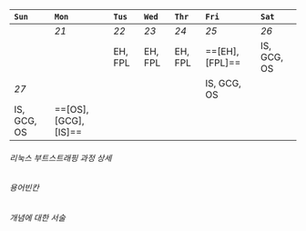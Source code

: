 
| `Sun`       | `Mon`                 | `Tus`   | `Wed`   | `Thr`   | `Fri`           | `Sat`       |
| :---------- | :-------------------- | :------ | :------ | :------ | :-------------- | :---------- |
|             | *21*                  | *22*    | *23*    | *24*    | *25*            | *26*        |
|             |                       | EH, FPL | EH, FPL | EH, FPL | ==[EH], [FPL]== | IS, GCG, OS |
| *27*        |                       |         |         |         | IS, GCG, OS     |             |
| IS, GCG, OS | ==[OS], [GCG], [IS]== |         |         |         |                 |             |

###### 리눅스 부트스트래핑 과정 상세
###### 용어빈칸
###### 개념에 대한 서술